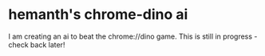 # hemanth's chrome-dino ai

I am creating an ai to beat the chrome://dino game. This is still in progress - check back later!
